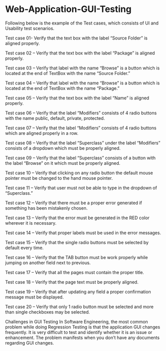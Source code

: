 # Web-Application-GUI-Testing
Following below is the example of the Test cases, which consists of UI and Usability test scenarios.

Test case 01- Verify that the text box with the label “Source Folder” is aligned properly.

Test case 02 – Verify that the text box with the label “Package” is aligned properly.

Test case 03 – Verify that label with the name “Browse” is a button which is located at the end of TextBox with the name “Source Folder.”

Test case 04 – Verify that label with the name “Browse” is a button which is located at the end of TextBox with the name “Package.”

Test case 05 – Verify that the text box with the label “Name” is aligned properly.

Test case 06 – Verify that the label “Modifiers” consists of 4 radio buttons with the name public, default, private, protected.

Test case 07 – Verify that the label “Modifiers” consists of 4 radio buttons which are aligned properly in a row.

Test case 08 – Verify that the label “Superclass” under the label “Modifiers” consists of a dropdown which must be properly aligned.

Test case 09 – Verify that the label “Superclass” consists of a button with the label “Browse” on it which must be properly aligned.

Test case 10 – Verify that clicking on any radio button the default mouse pointer must be changed to the hand mouse pointer.

Test case 11 – Verify that user must not be able to type in the dropdown of “Superclass.”

Test case 12 – Verify that there must be a proper error generated if something has been mistakenly chosen.

Test case 13 – Verify that the error must be generated in the RED color wherever it is necessary.

Test case 14 – Verify that proper labels must be used in the error messages.

Test case 15 – Verify that the single radio buttons must be selected by default every time.

Test case 16 – Verify that the TAB button must be work properly while jumping on another field next to previous.

Test case 17 – Verify that all the pages must contain the proper title.

Test case 18 – Verify that the page text must be properly aligned.

Test case 19 – Verify that after updating any field a proper confirmation message must be displayed.

Test case 20 – Verify that only 1 radio button must be selected and more than single checkboxes may be selected.

Challenges in GUI Testing
In Software Engineering, the most common problem while doing Regression Testing is that the application GUI changes frequently. It is very difficult to test and identify whether it is an issue or enhancement. The problem manifests when you don’t have any documents regarding GUI changes.
